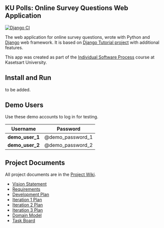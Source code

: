 ## KU Polls: Online Survey Questions Web Application

[![Django CI](https://github.com/J-Jullaphong/ku-polls/actions/workflows/django.yml/badge.svg)](https://github.com/J-Jullaphong/ku-polls/actions/workflows/django.yml)

The web application for online survey questions, wrote with Python and [Django](https://www.djangoproject.com/) web framework.
It is based on [Django Tutorial project][django-tutorial] with additional features.

This app was created as part of the [Individual Software Process](
https://cpske.github.io/ISP) course at Kasetsart University.

## Install and Run

to be added.

## Demo Users

Use these demo accounts to log in for testing.

|    Username     |     Password     |
|:---------------:|:----------------:|
| **demo_user_1** | @demo_password_1 |
| **demo_user_2** | @demo_password_2 |

## Project Documents

All project documents are in the [Project Wiki](../../wiki/Home).

- [Vision Statement](../../wiki/Vision%20Statement)
- [Requirements](../../wiki/Requirements)
- [Development Plan](../../wiki/Development%20Plan)
- [Iteration 1 Plan](../../wiki/Iteration%201%20Plan)
- [Iteration 2 Plan](../../wiki/Iteration%202%20Plan)
- [Iteration 3 Plan](../../wiki/Iteration%203%20Plan)
- [Domain Model](../../wiki/Domain-Model)
- [Task Board](https://github.com/users/J-Jullaphong/projects/2)

[django-tutorial]: https://docs.djangoproject.com/en/4.1/intro/tutorial01/